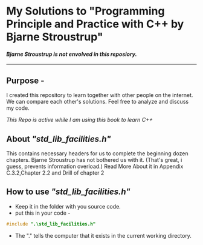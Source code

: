 # My Solutions to "Programming Principle and Practice with C++ by Bjarne Stroustrup"
#### *Bjarne Stroustrup is not envolved in this reposiory.*
---

## Purpose -
I created this repository to learn together with other people on the internet.
We can compare each other's solutions.
Feel free to analyze and discuss my code.

*This Repo is active while I am using this book to learn C++*

## About *"std_lib_facilities.h"*
This contains necessary headers for us to complete the beginning dozen chapters.
Bjarne Stroustrup has not bothered us with it. (That's great, i guess, prevents information overload.)
Read More About it in Appendix C.3.2,Chapter 2.2 and Drill of chapter 2

## How to use *"std_lib_facilities.h"*
- Keep it in the folder with you source code.
- put this in your code -
```c++
#include ".\std_lib_facilities.h"
```
- The ".\" tells the computer that it exists in the current working directory.